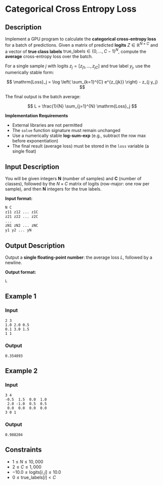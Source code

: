 # Categorical Cross Entropy Loss

## Description

Implement a GPU program to calculate the **categorical cross-entropy loss** for a batch of predictions.
Given a matrix of predicted **logits** $Z \in \mathbb{R}^{N \times C}$ and a vector of **true class labels** $\mathrm{true\_labels} \in \{0,\ldots,C-1\}^N$, compute the **average** cross-entropy loss over the batch.

For a single sample $j$ with logits $z_j = [z_{j1}, \ldots, z_{jC}]$ and true label $y_j$, use the numerically stable form:

$$
\mathrm{Loss}_j = \log \left( \sum_{k=1}^{C} e^{z_{jk}} \right) - z_{j y_j}
$$

The final output is the batch average:

$$
L = \frac{1}{N} \sum_{j=1}^{N} \mathrm{Loss}_j
$$

**Implementation Requirements**

* External libraries are not permitted
* The `solve` function signature must remain unchanged
* Use a numerically stable **log-sum-exp** (e.g., subtract the row max before exponentiation)
* The final result (average loss) must be stored in the `loss` variable (a single float)

## Input Description

You will be given integers **N** (number of samples) and **C** (number of classes), followed by the $N\times C$ matrix of logits (row-major: one row per sample), and then **N** integers for the true labels.

**Input format:**

```bash
N C
z11 z12 ... z1C
z21 z22 ... z2C
...
zN1 zN2 ... zNC
y1 y2 ... yN
```

## Output Description

Output a **single floating-point number**: the average loss $L$, followed by a newline.

**Output format:**

```bash
L
```

## Example 1

### Input

```
2 3
1.0 2.0 0.5
0.1 3.0 1.5
1 1
```

### Output

```
0.354893
```

## Example 2

### Input

```
3 4
-0.5  1.5  0.0  1.0
 2.0 -1.0  0.5  0.5
 0.0  0.0  0.0  0.0
3 0 1
```

### Output

```
0.988204
```

## Constraints

- $1 \le N \le 10{,}000$
- $2 \le C \le 1{,}000$
- $-10.0 \le \text{logits}[i,j] \le 10.0$
- $0 \le \text{true\_labels}[i] < C$

